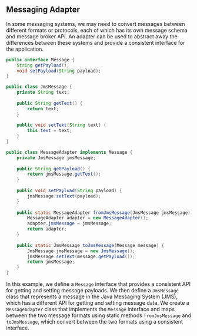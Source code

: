 ## Messaging Adapter
In some messaging systems, we may need to convert messages between different formats or protocols, each of which has its own message schema and message broker API. An adapter can be used to abstract away the differences between these systems and provide a consistent interface for the application.
```java
public interface Message {
    String getPayload();
    void setPayload(String payload);
}

public class JmsMessage {
    private String text;
    
    public String getText() {
        return text;
    }
    
    public void setText(String text) {
        this.text = text;
    }
}

public class MessageAdapter implements Message {
    private JmsMessage jmsMessage;
    
    public String getPayload() {
        return jmsMessage.getText();
    }
    
    public void setPayload(String payload) {
        jmsMessage.setText(payload);
    }
    
    public static MessageAdapter fromJmsMessage(JmsMessage jmsMessage) {
        MessageAdapter adapter = new MessageAdapter();
        adapter.jmsMessage = jmsMessage;
        return adapter;
    }
    
    public static JmsMessage toJmsMessage(Message message) {
        JmsMessage jmsMessage = new JmsMessage();
        jmsMessage.setText(message.getPayload());
        return jmsMessage;
    }
}
```
In this example, we define a `Message` interface that provides a consistent API for getting and setting message payloads. We then define a `JmsMessage` class that represents a message in the Java Messaging System (JMS), which has a different API for getting and setting message data. We create a `MessageAdapter` class that implements the `Message` interface and maps between the two message formats using static methods `fromJmsMessage` and `toJmsMessage`, which convert between the two formats using a consistent interface.